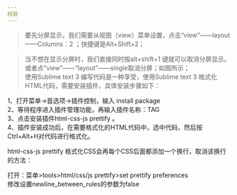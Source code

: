 ```yaml
---
经验
---
```

  
> 要先分屏显示，我们需要从视图（view）菜单设置，点击“view”——layout——Columns：2 ；快捷键是Alt+Shift+2；  

> 当不想在显示分屏时，我们直接同时按alt+shift+1 键就可以取消分屏显示。或者点“view”——“layout”——single取消分屏；如图所示；  
  使用Sublime text 3 编写代码是一种享受，使用Sublime text 3 格式化HTML代码，需要安装插件，具体安装步骤如下：  
  
1、打开菜单->首选项->插件控制，输入 install package  
2、等待程序进入插件管理功能，再输入插件名称：TAG  
3、点击安装插件html-css-js prettify 。  
4、插件安装成功后，在需要格式化的HTML代码中，选中代码，然后按Ctrl+Alt+H对代码进行格式化。  
  
html-css-js prettify 格式化CSS会再每个CSS后面都添加一个换行，取消该换行的方法：  
  
打开：菜单>tools>html/css/js prettify>set prettify preferences  
修改设置newline_between_rules的参数为false  
